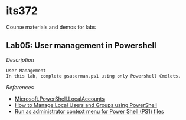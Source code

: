 # its372
Course materials and demos for labs


## Lab05: User management in Powershell

_Description_
```c
User Management
In this lab, complete psuserman.ps1 using only Powershell Cmdlets.
```

_References_
* [Microsoft.PowerShell.LocalAccounts](https://docs.microsoft.com/en-us/powershell/module/microsoft.powershell.localaccounts/?view=powershell-5.1)
* [How to Manage Local Users and Groups using PowerShell](https://techcommunity.microsoft.com/t5/itops-talk-blog/how-to-manage-local-users-and-groups-using-powershell/ba-p/733544)
* [Run as administrator context menu for Power Shell (PS1) files](https://winaero.com/blog/run-as-administrator-context-menu-for-power-shell-ps1-files/)
